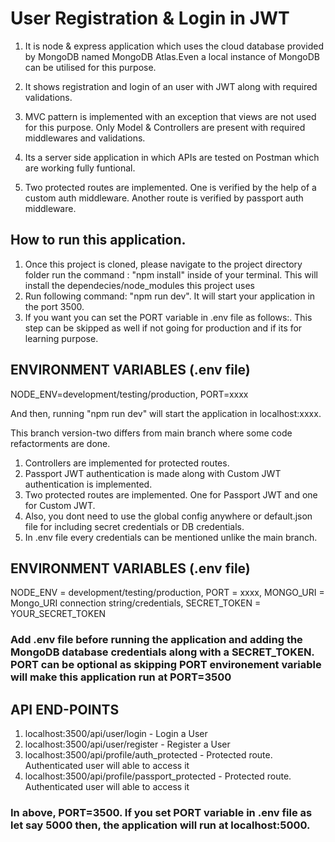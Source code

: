 # User Registration & Login in JWT

1. It is node & express application which uses the cloud database provided by MongoDB named MongoDB Atlas.Even a local instance of MongoDB can be utilised for this purpose.

2. It shows registration and login of an user with JWT along with required validations.

3. MVC pattern is implemented with an exception that views are not used for this purpose. Only Model & Controllers are present with required middlewares and validations.

4. Its a server side application in which APIs are tested on Postman which are working fully funtional.

5. Two protected routes are implemented. One is verified by the help of a custom auth middleware. Another route is verified by passport auth middleware.

## How to run this application.

1. Once this project is cloned, please navigate to the project directory folder run the command : "npm install" inside of your terminal. This will install the dependecies/node_modules this project uses
2. Run following command: "npm run dev". It will start your application in the port 3500.
3. If you want you can set the PORT variable in .env file as follows:. This step can be skipped as well if not going for production and if its for learning purpose.

## ENVIRONMENT VARIABLES (.env file)

NODE_ENV=development/testing/production,
PORT=xxxx

And then, running "npm run dev" will start the application in localhost:xxxx.

This branch version-two differs from main branch where some code refactorments are done.

1. Controllers are implemented for protected routes.
2. Passport JWT authentication is made along with Custom JWT authentication is implemented.
3. Two protected routes are implemented. One for Passport JWT and one for Custom JWT.
4. Also, you dont need to use the global config anywhere or default.json file for including secret credentials or DB credentials.
5. In .env file every credentials can be mentioned unlike the main branch.

## ENVIRONMENT VARIABLES (.env file)

NODE_ENV = development/testing/production,
PORT = xxxx,
MONGO_URI = Mongo_URI connection string/credentials,
SECRET_TOKEN = YOUR_SECRET_TOKEN

### Add .env file before running the application and adding the MongoDB database credentials along with a SECRET_TOKEN. PORT can be optional as skipping PORT environement variable will make this application run at PORT=3500

## API END-POINTS

1. localhost:3500/api/user/login - Login a User
2. localhost:3500/api/user/register - Register a User
3. localhost:3500/api/profile/auth_protected - Protected route. Authenticated user will able to access it
4. localhost:3500/api/profile/passport_protected - Protected route. Authenticated user will able to access it

### In above, PORT=3500. If you set PORT variable in .env file as let say 5000 then, the application will run at localhost:5000.

